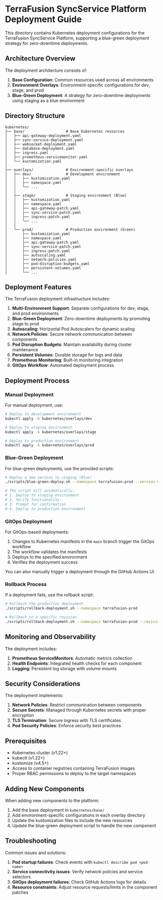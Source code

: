 # TerraFusion SyncService Platform Deployment Guide

This directory contains Kubernetes deployment configurations for the TerraFusion SyncService Platform, supporting a blue-green deployment strategy for zero-downtime deployments.

## Architecture Overview

The deployment architecture consists of:

1. **Base Configuration**: Common resources used across all environments
2. **Environment Overlays**: Environment-specific configurations for dev, stage, and prod
3. **Blue-Green Deployment**: A strategy for zero-downtime deployments using staging as a blue environment

## Directory Structure

```
kubernetes/
├── base/                   # Base Kubernetes resources
│   ├── api-gateway-deployment.yaml
│   ├── sync-service-deployment.yaml
│   ├── websocket-deployment.yaml
│   ├── database-deployment.yaml
│   ├── ingress.yaml
│   ├── prometheus-servicemonitor.yaml
│   └── kustomization.yaml
│
├── overlays/               # Environment-specific overlays
│   ├── dev/                # Development environment
│   │   ├── kustomization.yaml
│   │   ├── namespace.yaml
│   │   └── ...
│   │
│   ├── stage/              # Staging environment (Blue)
│   │   ├── kustomization.yaml
│   │   ├── namespace.yaml
│   │   ├── api-gateway-patch.yaml
│   │   ├── sync-service-patch.yaml
│   │   ├── ingress-patch.yaml
│   │   └── ...
│   │
│   └── prod/               # Production environment (Green)
│       ├── kustomization.yaml
│       ├── namespace.yaml
│       ├── api-gateway-patch.yaml
│       ├── sync-service-patch.yaml
│       ├── ingress-patch.yaml
│       ├── autoscaling.yaml
│       ├── network-policies.yaml
│       ├── pod-disruption-budgets.yaml
│       ├── persistent-volumes.yaml
│       └── ...
```

## Deployment Features

The TerraFusion deployment infrastructure includes:

1. **Multi-Environment Support**: Separate configurations for dev, stage, and prod environments
2. **Blue-Green Deployment**: Zero-downtime deployments by promoting stage to prod
3. **Autoscaling**: Horizontal Pod Autoscalers for dynamic scaling
4. **Network Policies**: Secure network communication between components
5. **Pod Disruption Budgets**: Maintain availability during cluster maintenance
6. **Persistent Volumes**: Durable storage for logs and data
7. **Prometheus Monitoring**: Built-in monitoring integration
8. **GitOps Workflow**: Automated deployment process

## Deployment Process

### Manual Deployment

For manual deployment, use:

```bash
# Deploy to development environment
kubectl apply -k kubernetes/overlays/dev

# Deploy to staging environment
kubectl apply -k kubernetes/overlays/stage

# Deploy to production environment
kubectl apply -k kubernetes/overlays/prod
```

### Blue-Green Deployment

For blue-green deployments, use the provided scripts:

```bash
# Deploy a new version to staging (Blue)
./scripts/blue-green-deploy.sh --namespace terrafusion-prod --version v1.2.3

# The script will automatically:
# 1. Deploy to staging environment
# 2. Verify functionality
# 3. Prompt for confirmation
# 4. Deploy to production environment
```

### GitOps Deployment

For GitOps-based deployments:

1. Changes to Kubernetes manifests in the `main` branch trigger the GitOps workflow
2. The workflow validates the manifests
3. Deploys to the specified environment
4. Verifies the deployment success

You can also manually trigger a deployment through the GitHub Actions UI.

### Rollback Process

If a deployment fails, use the rollback script:

```bash
# Rollback the production deployment
./scripts/rollback-deployment.sh --namespace terrafusion-prod

# Rollback to a specific revision
./scripts/rollback-deployment.sh --namespace terrafusion-prod --revision 3
```

## Monitoring and Observability

The deployment includes:

1. **Prometheus ServiceMonitors**: Automatic metrics collection
2. **Health Endpoints**: Integrated health checks for each component
3. **Logging**: Persistent log storage with volume mounts

## Security Considerations

The deployment implements:

1. **Network Policies**: Restrict communication between components
2. **Secure Secrets**: Managed through Kubernetes secrets with proper encryption
3. **TLS Termination**: Secure ingress with TLS certificates
4. **Pod Security Policies**: Enforce security best practices

## Prerequisites

- Kubernetes cluster (v1.22+)
- kubectl (v1.22+)
- kustomize (v4.5+)
- Access to container registries containing TerraFusion images
- Proper RBAC permissions to deploy to the target namespaces

## Adding New Components

When adding new components to the platform:

1. Add the base deployment in `kubernetes/base/`
2. Add environment-specific configurations in each overlay directory
3. Update the kustomization files to include the new resources
4. Update the blue-green deployment script to handle the new component

## Troubleshooting

Common issues and solutions:

1. **Pod startup failures**: Check events with `kubectl describe pod <pod-name>`
2. **Service connectivity issues**: Verify network policies and service selectors
3. **GitOps deployment failures**: Check GitHub Actions logs for details
4. **Resource constraints**: Adjust resource requests/limits in the component patches